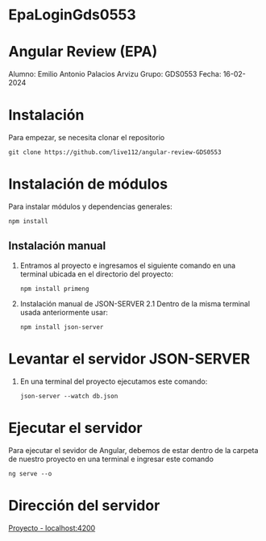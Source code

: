 # EpaLoginGds0553

# Angular Review (EPA)
 Alumno: Emilio Antonio Palacios Arvizu
 Grupo: GDS0553
 Fecha: 16-02-2024

# Instalación
Para empezar, se necesita clonar el repositorio
   ~~~
   git clone https://github.com/live112/angular-review-GDS0553
   ~~~

# Instalación de módulos
Para instalar módulos y dependencias generales:
  ~~~
  npm install
  ~~~

## Instalación manual
1. Entramos al proyecto e ingresamos el siguiente comando en una terminal ubicada en el directorio del proyecto:
   ~~~
   npm install primeng
   ~~~
2. Instalación manual de JSON-SERVER
2.1 Dentro de la misma terminal usada anteriormente usar:
   ~~~
   npm install json-server
   ~~~

# Levantar el servidor JSON-SERVER
1. En una terminal del proyecto ejecutamos este comando:
   ~~~
   json-server --watch db.json
   ~~~


# Ejecutar el servidor

Para ejecutar el sevidor de Angular, debemos de estar dentro de la carpeta de nuestro proyecto en una terminal e ingresar este comando
~~~
ng serve --o
~~~

# Dirección del servidor
[Proyecto - localhost:4200](http://localhost:4200/)
